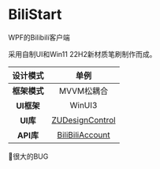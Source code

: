 # BiliStart

WPF的Bilibili客户端

采用自制UI和Win11  22H2新材质笔刷制作而成。

| 设计模式     | 单例                                                                  |
|:--------:|:-------------------------------------------------------------------:|
| **框架模式** | MVVM松耦合                                                             |
| **UI框架** | WinUI3                                                               |
| **UI库**  | [ZUDesignControl](https://github.com/BlameTwo/ZUDesignControl.git) |
| **API库** | [BiliBiliAccount](https://github.com/BlameTwo/BiliBiliAccount.git)  |

🙌很大的BUG
